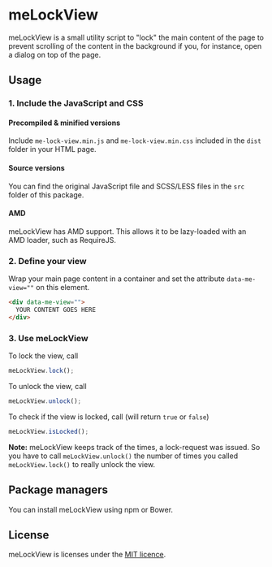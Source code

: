 # meLockView #

meLockView is a small utility script to "lock" the main content of the page to prevent scrolling of the content in the background if you, for instance, open a dialog on top of the page.

## Usage ##

### 1. Include the JavaScript and CSS ###
#### Precompiled & minified versions ####
Include `me-lock-view.min.js` and `me-lock-view.min.css` included in the `dist` folder in your HTML page.

#### Source versions ####
You can find the original JavaScript file and SCSS/LESS files in the `src` folder of this package.

#### AMD ####
meLockView has AMD support. This allows it to be lazy-loaded with an AMD loader, such as RequireJS.

### 2. Define your view ###
Wrap your main page content in a container and set the attribute `data-me-view=""` on this element.

```html
<div data-me-view="">
  YOUR CONTENT GOES HERE
</div>
```

### 3. Use meLockView ###
To lock the view, call

```javascript
meLockView.lock();
```

To unlock the view, call

```javascript
meLockView.unlock();
```

To check if the view is locked, call (will return `true` or `false`)

```javascript
meLockView.isLocked();
```

**Note:** meLockView keeps track of the times, a lock-request was issued. So you have to call `meLockView.unlock()` the number of times you called `meLockView.lock()` to really unlock the view.

## Package managers ##
You can install meLockView using npm or Bower.

## License ##
meLockView is licenses under the [MIT licence](https://opensource.org/licenses/MIT).
